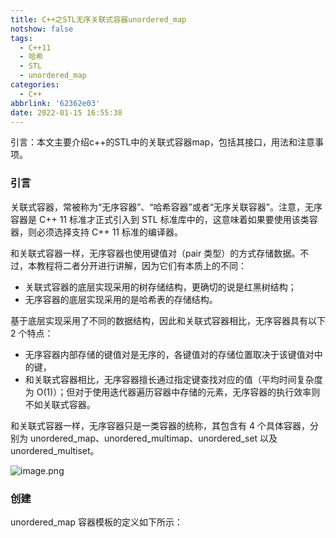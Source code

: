 ```yaml
---
title: C++之STL无序关联式容器unordered_map
notshow: false
tags:
  - C++11
  - 哈希
  - STL
  - unordered_map
categories:
  - C++
abbrlink: '62362e03'
date: 2022-01-15 16:55:38
---
```


引言：本文主要介绍c++的STL中的关联式容器map，包括其接口，用法和注意事项。

<!--more-->

### 引言
关联式容器，常被称为“无序容器”、“哈希容器”或者“无序关联容器”。注意，无序容器是 C++ 11 标准才正式引入到 STL 标准库中的，这意味着如果要使用该类容器，则必须选择支持 C++ 11 标准的编译器。

和关联式容器一样，无序容器也使用键值对（pair 类型）的方式存储数据。不过，本教程将二者分开进行讲解，因为它们有本质上的不同：

- 关联式容器的底层实现采用的树存储结构，更确切的说是红黑树结构；
- 无序容器的底层实现采用的是哈希表的存储结构。

基于底层实现采用了不同的数据结构，因此和关联式容器相比，无序容器具有以下 2 个特点：

- 无序容器内部存储的键值对是无序的，各键值对的存储位置取决于该键值对中的键，
- 和关联式容器相比，无序容器擅长通过指定键查找对应的值（平均时间复杂度为 O(1)）；但对于使用迭代器遍历容器中存储的元素，无序容器的执行效率则不如关联式容器。

和关联式容器一样，无序容器只是一类容器的统称，其包含有 4 个具体容器，分别为 unordered\_map、unordered\_multimap、unordered\_set 以及 unordered\_multiset。

![image.png](https://s2.loli.net/2022/01/15/NcwjdSUL5kMvG1o.png)

### 创建

unordered_map 容器模板的定义如下所示：




